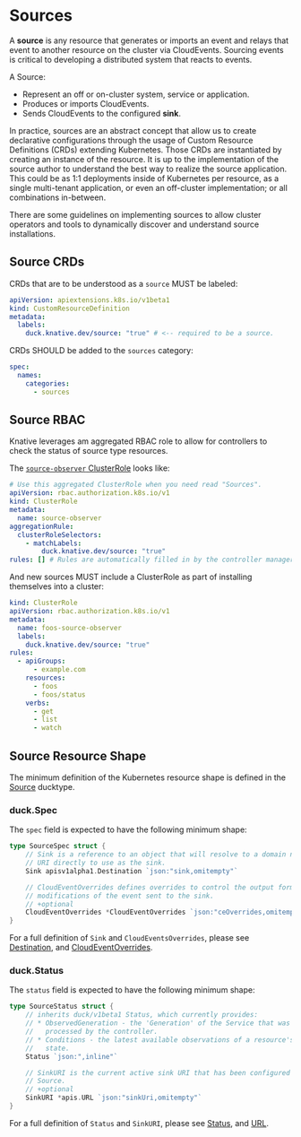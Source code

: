 # Sources

A **source** is any resource that generates or imports an event and relays that
event to another resource on the cluster via CloudEvents. Sourcing events is
critical to developing a distributed system that reacts to events.

A Source:

- Represent an off or on-cluster system, service or application.
- Produces or imports CloudEvents.
- Sends CloudEvents to the configured **sink**.

In practice, sources are an abstract concept that allow us to create declarative
configurations through the usage of Custom Resource Definitions (CRDs) extending
Kubernetes. Those CRDs are instantiated by creating an instance of the resource.
It is up to the implementation of the source author to understand the best way
to realize the source application. This could be as 1:1 deployments inside of
Kubernetes per resource, as a single multi-tenant application, or even an
off-cluster implementation; or all combinations in-between.

There are some guidelines on implementing sources to allow cluster operators and
tools to dynamically discover and understand source installations.

## Source CRDs

CRDs that are to be understood as a `source` MUST be labeled:

```yaml
apiVersion: apiextensions.k8s.io/v1beta1
kind: CustomResourceDefinition
metadata:
  labels:
    duck.knative.dev/source: "true" # <-- required to be a source.
```

CRDs SHOULD be added to the `sources` category:

```yaml
spec:
  names:
    categories:
      - sources
```

<!-- TODO(n3wscott,nacho): document the registry reqirements.

### Event Type Registry

To be included in the event type registry:

```yaml
todo
```
-->

## Source RBAC

Knative leverages am aggregated RBAC role to allow for controllers to check the
status of source type resources.

The [`source-observer` ClusterRole](../../config/200-source-observer-clusterrole.yaml) looks like:

```yaml
# Use this aggregated ClusterRole when you need read "Sources".
apiVersion: rbac.authorization.k8s.io/v1
kind: ClusterRole
metadata:
  name: source-observer
aggregationRule:
  clusterRoleSelectors:
    - matchLabels:
        duck.knative.dev/source: "true"
rules: [] # Rules are automatically filled in by the controller manager.
```

And new sources MUST include a ClusterRole as part of installing themselves into
a cluster:

```yaml
kind: ClusterRole
apiVersion: rbac.authorization.k8s.io/v1
metadata:
  name: foos-source-observer
  labels:
    duck.knative.dev/source: "true"
rules:
  - apiGroups:
      - example.com
    resources:
      - foos
      - foos/status
    verbs:
      - get
      - list
      - watch
```

## Source Resource Shape

The minimum definition of the Kubernetes resource shape is defined in the
[Source](https://godoc.org/github.com/knative/pkg/apis/duck/v1beta1#Source)
ducktype.

### duck.Spec

The `spec` field is expected to have the following minimum shape:

```go
type SourceSpec struct {
    // Sink is a reference to an object that will resolve to a domain name or a
    // URI directly to use as the sink.
    Sink apisv1alpha1.Destination `json:"sink,omitempty"`

    // CloudEventOverrides defines overrides to control the output format and
    // modifications of the event sent to the sink.
    // +optional
    CloudEventOverrides *CloudEventOverrides `json:"ceOverrides,omitempty"`
}
```

For a full definition of `Sink` and `CloudEventsOverrides`, please see
[Destination](https://godoc.org/knative.dev/pkg/apis/v1alpha1#Destination), and
[CloudEventOverrides](https://godoc.org/github.com/knative/pkg/apis/duck/v1beta1#CloudEventOverrides).

### duck.Status

The `status` field is expected to have the following minimum shape:

```go
type SourceStatus struct {
    // inherits duck/v1beta1 Status, which currently provides:
    // * ObservedGeneration - the 'Generation' of the Service that was last
    //   processed by the controller.
    // * Conditions - the latest available observations of a resource's current
    //   state.
    Status `json:",inline"`

    // SinkURI is the current active sink URI that has been configured for the
    // Source.
    // +optional
    SinkURI *apis.URL `json:"sinkUri,omitempty"`
}
```

For a full definition of `Status` and `SinkURI`, please see
[Status](https://godoc.org/github.com/knative/pkg/apis/duck/v1beta1#Status), and
[URL](https://godoc.org/knative.dev/pkg/apis#URL).
